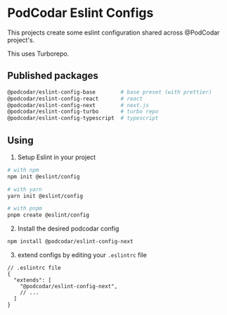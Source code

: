 # PodCodar Eslint Configs

This projects create some eslint configuration shared across @PodCodar project's.

This uses Turborepo.

## Published packages

```sh
@podcodar/eslint-config-base        # base preset (with prettier)
@podcodar/eslint-config-react       # react
@podcodar/eslint-config-next        # next.js
@podcodar/eslint-config-turbo       # turbo repo
@podcodar/eslint-config-typescript  # typescript
```

## Using

1. Setup Eslint in your project

  ```sh
  # with npm
  npm init @eslint/config

  # with yarn
  yarn init @eslint/config

  # with pnpm
  pnpm create @eslint/config
  ```

2. Install the desired podcodar config

```sh
npm install @podcodar/eslint-config-next
```

3. extend configs by editing your `.eslintrc` file

```jsonc
// .eslintrc file
{
  "extends": [
    "@podcodar/eslint-config-next",
    // ...
  ]
}
```

